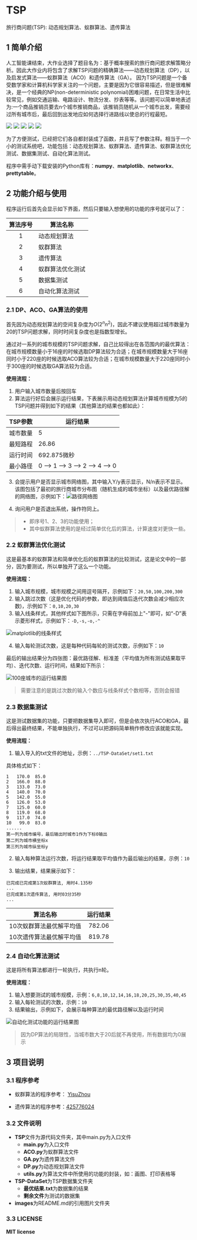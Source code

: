 # TSP
旅行商问题(TSP): 动态规划算法、蚁群算法、遗传算法

## 1 简单介绍

人工智能课结束，大作业选择了题目名为：基于概率搜索的旅行商问题求解策略分析。因此大作业内将包含了求解TSP问题的精确算法——动态规划算法（DP），以及启发式算法——蚁群算法（ACO）和遗传算法（GA）。
因为TSP问题是一个备受数学家和计算机科学家关注的一个问题，主要是因为它很容易描述，但是很难解决，是一个经典的NP(non-deterministic polynomial)困难问题，在日常生活中比较常见，例如交通运输、电路设计、物流分发、抄表等等。该问题可以简单地表述为:一个商品推销员要去n个城市推销商品，该推销员随机从一个城市出发，需要经过所有城市后，最后回到出发地应如何选择行进路线以使总的行程最短。

![](https://img.shields.io/badge/language-Python-blue) ![](https://img.shields.io/badge/subject-%E6%97%85%E8%A1%8C%E5%95%86%E9%97%AE%E9%A2%98(TSP)-orange) ![](https://img.shields.io/badge/algorithm-%E8%9A%81%E7%BE%A4%E7%AE%97%E6%B3%95(ACO)-red) ![](https://img.shields.io/badge/algorithm-%E5%8A%A8%E6%80%81%E8%A7%84%E5%88%92(DP)-red) ![](https://img.shields.io/badge/algorithm-%E9%81%97%E4%BC%A0%E7%AE%97%E6%B3%95(GA)-red)

为了方便测试，已经把它们各自都封装成了函数，并且写了参数注释。相当于一个小的测试系统吧，功能包括：动态规划算法、蚁群算法、遗传算法、蚁群算法优化测试、数据集测试、自动化算法测试。

程序中需手动下载安装的Python库有：**numpy**、**matplotlib**、**networkx**、**prettytable**。

## 2 功能介绍与使用

程序运行后首先会显示如下界面，然后只要输入想使用的功能的序号就可以了：

| 算法序号 | 算法名称         |
| :------: | ---------------- |
|    1     | 动态规划算法     |
|    2     | 蚁群算法         |
|    3     | 遗传算法         |
|    4     | 蚁群算法优化测试 |
|    5     | 数据集测试       |
|    6     | 自动化算法测试   |

### 2.1 DP、ACO、GA算法的使用

首先因为动态规划算法的空间复杂度为$O(2^nn^2)$，因此不建议使用超过城市数量为20的TSP问题求解，同时时间复杂度也是指数型增长。

通过对一系列的城市规模的TSP问题求解，自己比较得出在各范围内的最优算法：在城市规模数量小于16座的时候选取DP算法较为合适；在城市规模数量大于16座同时小于220座的时候选取ACO算法较为合适；在城市规模数量大于220座同时小于300座的时候选取GA算法较为合适。

**使用流程：**

1. 用户输入城市数量后按回车
2. 算法运行好后会展示运行结果，下表展示用动态规划算法计算城市规模为5的TSP问题并得到如下的结果（其他算法的结果也都如此）：

| TSP参数  | 运行结果                        |
| -------- | ------------------------------- |
| 城市数量 | 5                               |
| 最短路程 | 26.86                           |
| 运行时间 | 692.875微秒                     |
| 最小路径 | 0 --> 1 --> 3 --> 2 --> 4 --> 0 |

3. 会提示用户是否显示城市网络图，其中输入Y/y表示显示，N/n表示不显示。该图包括了最初的旅行商城市分布图（随机生成的城市坐标）以及最优路径解的网络图，示例如下：<img src="./src/images/img1.png" alt="路径网络图"  />

4. 询问用户是否退出系统，操作符同上。

> - 即序号1、2、3的功能使用；
> - 其中蚁群算法使用的是经过简单优化后的算法，计算速度对更快一些。

### 2.2 蚁群算法优化测试

这是最基本的蚁群算法和简单优化后的蚁群算法的比较测试，这是论文中的一部分，因为要测试，所以单独开了这么一个功能。

**使用流程：**

1. 输入城市规模，城市规模之间用逗号隔开，示例如下：`20,50,100,200,300`
2. 输入跳过次数（这是优化代码的参数，即达到阈值后迭代次数会减少相应次数)，示例如下：`0,10,20,30`
3. 输入线条样式，其他样式如下图所示，只需在字母前加上"-"即可，如“-D”表示菱形样式，示例如下：`-D,-s,-o,-^`

![matplotlib的线条样式](./src/images/img2.png)

4. 输入每轮测试次数，这是每种代码每轮的测试次数，示例如下：`10`

最后的输出结果分为四张图：最优路径解、标准差（平均值为所有测试结果取平均）、迭代次数、运行时间，结果如下所示：

![100座城市的运行结果图](./src/images/img3.png)

> 需要注意的是跳过次数的输入个数应与线条样式个数相等，否则会报错

### 2.3 数据集测试

这是测试数据集的功能，只要把数据集导入即可，但是会依次执行ACO和GA，最后得出最终结果，不能单独执行，不过可以把源码简单稍作修改应该就能实现。

**使用流程：**

1. 输入导入的txt文件的地址，示例：`../TSP-DataSet/set1.txt`

具体格式如下：

```
1   170.0  85.0
2   166.0  88.0
3   133.0  73.0
4   140.0  70.0
5   142.0  55.0
6   126.0  53.0
7   125.0  60.0
8   119.0  68.0
9   117.0  74.0
10   99.0  83.0
......
第一列为城市编号，最后输出时城市1作为下标0输出
第二列为城市横坐标x
第三列为城市纵坐标y
```

2. 输入每种算法运行次数，将运行结果取平均值作为最后输出的结果，示例：`10`

3. 输出结果，结果展示如下：

```
已完成已完成第1次蚁群算法, 用时4.135秒
...
已完成第1次遗传算法, 用时03分35秒
...
```

|         算法名称         | 运行结果 |
| :----------------------: | :------: |
| 10次蚁群算法最优解平均值 |  782.06  |
| 10次遗传算法最优解平均值 |  819.78  |

### 2.4 自动化算法测试

这是将所有算法都进行一轮执行，共执行n轮。

**使用流程：**

1. 输入想要测试的城市规模，示例：`6,8,10,12,14,16,18,20,25,30,35,40,45`
2. 输入每轮测试的次数，示例：`10`
3. 结果输出，示例如下，会展示每种算法的最优路径解以及运行时间

![自动化测试功能的运行结果图](./src/images/img4.png)

> 因为DP算法的局限性，当城市数大于20后就不再使用，所有数据均为0展示

## 3 项目说明

### 3.1 程序参考

- 蚁群算法的程序参考： [YisuZhou](https://github.com/YisuZhou/TSP)

- 遗传算法的程序参考：[425776024](https://github.com/425776024/TSP-GA-py)

### 3.2 文件说明

- **TSP**文件为源代码文件夹，其中main.py为入口文件
  - **main.py**为入口文件
  - **ACO.py**为蚁群算法文件
  - **GA.py**为遗传算法文件
  - **DP.py**为动态规划算法文件
  - **utils.py**为算法文件中所使用的功能的封装，如：画图、打印表格等
- **TSP-DataSet**为TSP数据集文件夹
  - **最优结果.txt**为数据集的结果
  - **剩余文件**为测试的数据集
- **images**为README.md的引用图片文件夹

### 3.3 LICENSE

**MIT license**
